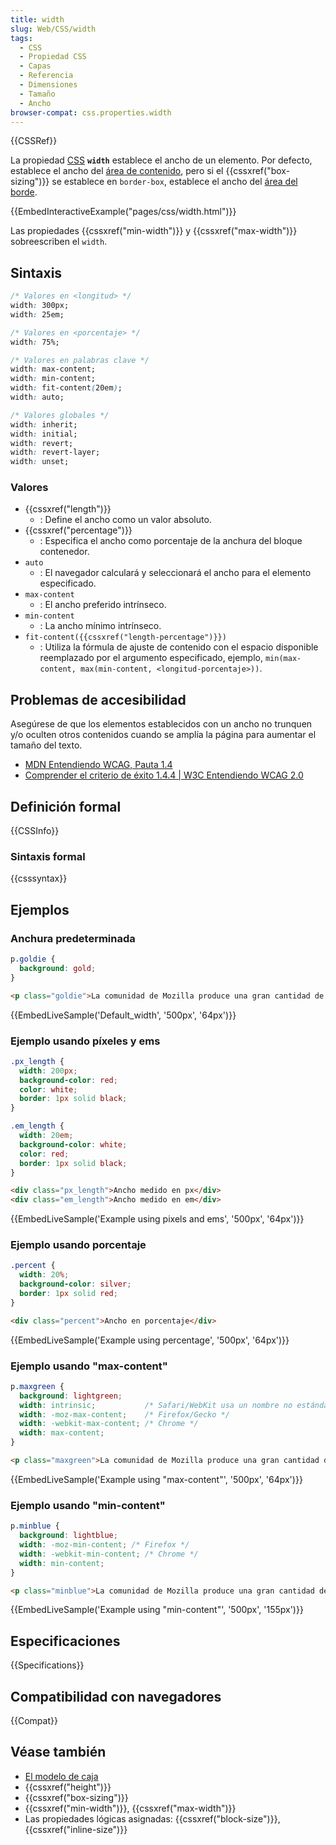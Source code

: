 ```yaml
---
title: width
slug: Web/CSS/width
tags:
  - CSS
  - Propiedad CSS
  - Capas
  - Referencia
  - Dimensiones
  - Tamaño
  - Ancho
browser-compat: css.properties.width
---
```


{{CSSRef}}

La propiedad [CSS](/es/docs/Web/CSS) **`width`** establece el ancho de un elemento.
Por defecto, establece el ancho del [área de contenido](/es/docs/Web/CSS/CSS_Box_Model/Introduction_to_the_CSS_box_model#content_area),
pero si el {{cssxref("box-sizing")}} se establece en `border-box`,
establece el ancho del [área del borde](/es/docs/Web/CSS/CSS_Box_Model/Introduction_to_the_CSS_box_model#border_area).

{{EmbedInteractiveExample("pages/css/width.html")}}

Las propiedades {{cssxref("min-width")}} y {{cssxref("max-width")}} sobreescriben el `width`.

## Sintaxis

```css
/* Valores en <longitud> */
width: 300px;
width: 25em;

/* Valores en <porcentaje> */
width: 75%;

/* Valores en palabras clave */
width: max-content;
width: min-content;
width: fit-content(20em);
width: auto;

/* Valores globales */
width: inherit;
width: initial;
width: revert;
width: revert-layer;
width: unset;
```

### Valores

- {{cssxref("length")}}
  - : Define el ancho como un valor absoluto.
- {{cssxref("percentage")}}
  - : Especifica el ancho como porcentaje de la anchura del bloque contenedor.
- `auto`
  - : El navegador calculará y seleccionará el ancho para el elemento especificado.
- `max-content`
  - : El ancho preferido intrínseco.
- `min-content`
  - : La ancho mínimo intrínseco.
- `fit-content({{cssxref("length-percentage")}})`
  - : Utiliza la fórmula de ajuste de contenido con el espacio disponible reemplazado por el argumento especificado, ejemplo, `min(max-content, max(min-content, <longitud-porcentaje>))`.

## Problemas de accesibilidad

Asegúrese de que los elementos establecidos con un ancho no trunquen y/o oculten otros contenidos cuando se amplía la página para aumentar el tamaño del texto.

- [MDN Entendiendo WCAG, Pauta 1.4](/es/docs/Web/Accessibility/Understanding_WCAG/Perceivable#guideline_1.4_make_it_easier_for_users_to_see_and_hear_content_including_separating_foreground_from_background)
- [Comprender el criterio de éxito 1.4.4 | W3C Entendiendo WCAG 2.0](https://www.w3.org/TR/UNDERSTANDING-WCAG20/visual-audio-contrast-scale.html)

## Definición formal

{{CSSInfo}}

### Sintaxis formal

{{csssyntax}}

## Ejemplos

### Anchura predeterminada

```css
p.goldie {
  background: gold;
}
```

```html
<p class="goldie">La comunidad de Mozilla produce una gran cantidad de software excelente.</p>
```

{{EmbedLiveSample('Default_width', '500px', '64px')}}

### Ejemplo usando píxeles y ems

```css
.px_length {
  width: 200px;
  background-color: red;
  color: white;
  border: 1px solid black;
}

.em_length {
  width: 20em;
  background-color: white;
  color: red;
  border: 1px solid black;
}
```

```html
<div class="px_length">Ancho medido en px</div>
<div class="em_length">Ancho medido en em</div>
```

{{EmbedLiveSample('Example using pixels and ems', '500px', '64px')}}

### Ejemplo usando porcentaje

```css
.percent {
  width: 20%;
  background-color: silver;
  border: 1px solid red;
}
```

```html
<div class="percent">Ancho en porcentaje</div>
```

{{EmbedLiveSample('Example using percentage', '500px', '64px')}}

### Ejemplo usando "max-content"

```css
p.maxgreen {
  background: lightgreen;
  width: intrinsic;           /* Safari/WebKit usa un nombre no estándar */
  width: -moz-max-content;    /* Firefox/Gecko */
  width: -webkit-max-content; /* Chrome */
  width: max-content;
}
```

```html
<p class="maxgreen">La comunidad de Mozilla produce una gran cantidad de software excelente.</p>
```

{{EmbedLiveSample('Example using "max-content"', '500px', '64px')}}

### Ejemplo usando "min-content"

```css
p.minblue {
  background: lightblue;
  width: -moz-min-content; /* Firefox */
  width: -webkit-min-content; /* Chrome */
  width: min-content;
}
```

```html
<p class="minblue">La comunidad de Mozilla produce una gran cantidad de software excelente.</p>
```

{{EmbedLiveSample('Example using "min-content"', '500px', '155px')}}

## Especificaciones

{{Specifications}}

## Compatibilidad con navegadores

{{Compat}}

## Véase también

- [El modelo de caja](/es/docs/Web/CSS/CSS_Box_Model/Introduction_to_the_CSS_box_model)
- {{cssxref("height")}}
- {{cssxref("box-sizing")}}
- {{cssxref("min-width")}}, {{cssxref("max-width")}}
- Las propiedades lógicas asignadas: {{cssxref("block-size")}}, {{cssxref("inline-size")}}
